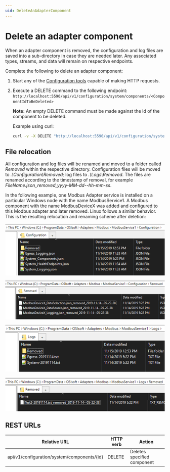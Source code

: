 ```yaml
---
uid: DeleteAnAdapterComponent
---
```


# Delete an adapter component

When an adapter component is removed, the configuration and log files are saved into a sub-directory in case they are needed later. Any associated types, streams, and data will remain on respective endpoints.

Complete the following to delete an adapter component:

1. Start any of the [Configuration tools](xref:ConfigurationTools) capable of making HTTP requests.

2. Execute a DELETE command to the following endpoint: `http://localhost:5590/api/v1/configuration/system/components/<ComponentIdToBeDeleted>`

    **Note:** An empty DELETE command must be made against the Id of the component to be deleted. 

      Example using curl:

      ```bash
      curl -v -X DELETE "http://localhost:5590/api/v1/configuration/system/components/ComponentIdToBeDeleted"
      ```

## File relocation

All configuration and log files will be renamed and moved to a folder called _Removed_ within the respective directory. Configuration files will be moved to *.\Configuration\Removed;* log files to *.\Logs\Removed*. The files are renamed according to the timestamp of removal, for example *FileName.json_removed_yyyy-MM-dd--hh-mm-ss*.

In the following example, one Modbus Adapter service is installed on a particular Windows node with the name ModbusService1. A Modbus component with the name ModbusDeviceX was added and configured to this Modbus adapter and later removed. Linux follows a similar behavior. This is the resulting relocation and renaming scheme after deletion:

![ConfigurationFolder](../images/ConfigurationFolder.png)

![RemovedConfigurations](../images/RemovedConfigurations.png)

![LogsFolder](../images/LogsFolder.png)

![RemovedLogs](../images/RemovedLogs.png)


## REST URLs
| Relative URL                                              | HTTP verb | Action               |
|-----------------------------------------------------------|-----------|----------------------|
| api/v1/configuration/system/components/{id}      | DELETE       | Deletes specified component |
